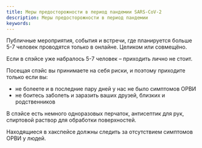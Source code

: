 ```yaml
---
title: Меры предосторожности в период пандемии SARS-CoV-2
description: Меры предосторожности в период пандемии
keywords:
---
```


Публичные мероприятия, события и встречи, где планируется больше 5-7 человек проводятся только в онлайне. Целиком или совмещёно.

Если в спэйсе уже набралось 5-7 человек – приходить лично не стоит.

Посещая спэйс вы принимаете на себя риски, и поэтому приходите только если вы:

* не болеете и в последние пару дней у нас не было симптомов ОРВИ
* не боитесь заболеть и заразить ваших друзей, близких и родственников

В спэйсе есть немного одноразовых перчаток, антисептик для рук, спиртовой раствор для обработки поверхностей.

Находящиеся в хакспейсе должны следить за отсутствием симптомов ОРВИ у людей.